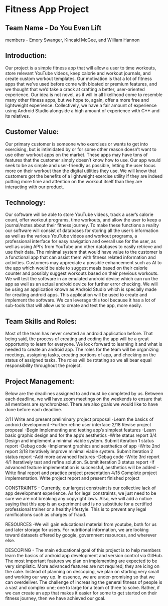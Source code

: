 # Fitness App Project

## Team Name - Do You Even Lift
members - Emory Swanger, Kincaid McGee, and William Hannon

## Introduction:
Our project is a simple fitness app that will allow a user to time workouts, store relevant YouTube videos, keep calorie and workout journals, and create custom workout templates. Our motivation is that a lot of fitness apps that we’ve used before come with bloated or premium features, and we thought that we’d take a crack at crafting a better, user-oriented experience. Our idea is not novel, as it will in all likelihood come to resemble many other fitness apps, but we hope to, again, offer a more free and lightweight experience. Collectively, we have a fair amount of experience using Android Studio alongside a high amount of experience with C++ and its relatives. 

## Customer Value:
Our primary customer is someone who exercises or wants to get into exercising, but is intimidated by or for some other reason doesn’t want to use other workout apps on the market. These apps may have tons of features that the customer simply doesn’t know how to use. Our app would seek to be as simple and user-friendly as possible, letting the user focus more on their workout than the digital utilities they use. We will know that customers got the benefits of a lightweight exercise utility if they are indeed putting more time and attention on the workout itself than they are interacting with our product. 

## Technology:
Our software will be able to store YouTube videos, track a user’s calorie count, offer workout programs, time workouts, and allow the user to keep a journal/notes about their fitness journey. To make these functions a reality our software will consist of databases for storing all the user’s information as well as the various YouTube videos and workout programs, a professional interface for easy navigation and overall use for the user, as well as using API’s from YouTube and other databases to easily retrieve and use their data. The minimal system that would have value to the customer is a functional app that can assist them with fitness related information and activities. Customers may appreciate a possible enhancement such as AI to the app which would be able to suggest meals based on their calorie counter and possibly suggest workouts based on their previous workouts. We will test the software in an emulated android device which can run the app as well as an actual android device for further error checking.
        	We will be using an application known as Android Studio which is specially made for creating android apps. This application will be used to create and implement the software. We can leverage this tool because it has a lot of sub-tools that will allow us to create and test the app, more easily. 

## Team Skills and Roles:
Most of the team has never created an android application before. That being said, the process of creating and coding the app will be a great opportunity to learn for everyone. We look forward to learning it and what is needed to create an android app.
        	The roles for the team will be organizing meetings, assigning tasks, creating portions of app, and checking on the status of assigned tasks. The roles will be rotating so we all bear equal responsibility throughout the project.

## Project Management:
Below are the deadlines assigned to and must be completed by us. Between each deadline, we will have zoom meetings on the weekends to ensure that all members are synchronized. There are also goals we would like to have done before each deadline.

2/11 Write and present preliminary project proposal
	-Learn the basics of android development
	-Further refine user interface
2/18 Revise project proposal
	-Begin implementing and testing app’s simplest features
	-Learn basic graphic design and for the app’s aesthetics
	-Write status report
3/4   Design and implement a minimal viable system. Submit iteration 1 status report
	-Debug code
	-Implement graphics and aesthetics of app
	-Write 2nd report
3/18 Iteratively improve minimal viable system. Submit iteration 2 status report
	-Add more advanced features 
	-Debug code
	-Write 3rd report
4/1   Iteratively test and refine solution. Submit iteration 3 status report
	-If advanced feature implementation is successful, aesthetics will be added
	-Write final report and practice project presentation
4/15 Complete project implementation. Write project report and present finished project

CONSTRAINTS - Currently, our largest constraint is our collective lack of app development experience. As for legal constraints, we just need to be sure we are not breaking any copyright laws. Also, we will add a notice saying that this app is an experiment and is no substitute for a certified professional trainer or a healthy lifestyle. This is to prevent any legal ramifications such as charges of fraud.

RESOURCES -We will gain educational material from youtube, both for us and later storage for users. For nutritional information, we are looking toward datasets offered by google, government resources, and wherever else.

DESCOPING - The main educational goal of this project is to help members learn the basics of android app development and version control via GitHub. The most important features we plan on implementing are expected to be very simplistic. More advanced features are not required; they are icing on the cake. Instead of planning on descoping, we plan on starting very small and working our way up. In essence, we are under-promising so that we can overdeliver. The challenge of increasing the general fitness of people is a vast and complex one; one to large for a team of three to solve. Rather, if we can create an app that makes it easier for some to get started on their fitness journey, then we have achieved our goal.
